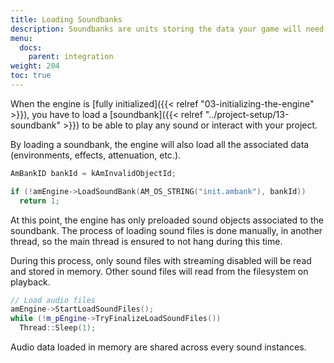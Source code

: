 ```yaml
---
title: Loading Soundbanks
description: Soundbanks are units storing the data your game will need to play audio. The page will show you how to load soundbanks from an Amplitude project.
menu:
  docs:
    parent: integration
weight: 204
toc: true
---
```


When the engine is [fully initialized]({{< relref "03-initializing-the-engine" >}}), you have to load a
[soundbank]({{< relref "../project-setup/13-soundbank" >}}) to be able to play any sound or interact with your project.

By loading a soundbank, the engine will also load all the associated data (environments, effects, attenuation, etc.).

```cpp
AmBankID bankId = kAmInvalidObjectId;

if (!amEngine->LoadSoundBank(AM_OS_STRING("init.ambank"), bankId))
  return 1;
```

At this point, the engine has only preloaded sound objects associated to the soundbank. The process of loading sound files
is done manually, in another thread, so the main thread is ensured to not hang during this time.

During this process, only sound files with streaming disabled will be read and stored in memory. Other sound files will
read from the filesystem on playback.

```cpp
// Load audio files
amEngine->StartLoadSoundFiles();
while (!m_pEngine->TryFinalizeLoadSoundFiles())
  Thread::Sleep(1);
```

Audio data loaded in memory are shared across every sound instances.
